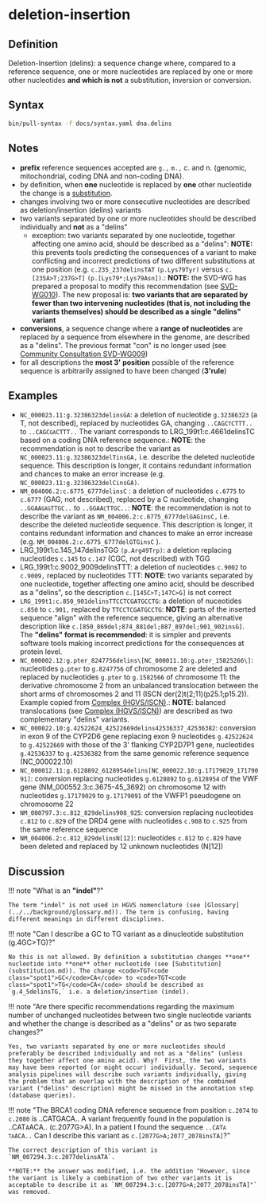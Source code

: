 # deletion-insertion

## Definition

Deletion-Insertion (delins): a sequence change where, compared to a reference sequence, one or more nucleotides are replaced by one or more other nucleotides **and which is not** a substitution, inversion or conversion.

## Syntax

```sh exec="true"
bin/pull-syntax -f docs/syntax.yaml dna.delins
```

## Notes

- **prefix** reference sequences accepted are `g.,` `m.,` c. and n. (genomic, mitochondrial, coding DNA and non-coding DNA).
- by definition, when **one** nucleotide is replaced by **one** other nucleotide the change is a [substitution](substitution.md).
- changes involving two or more consecutive nucleotides are described as deletion/insertion (delins) variants
- two variants separated by one or more nucleotides should be described individually and **not** as a "delins"
  - exception: two variants separated by one nucleotide, together affecting one amino acid, should be described as a "delins": **NOTE:** this prevents tools predicting the consequences of a variant to make conflicting and incorrect predictions of two different substitutions at one position (e.g. `c.235_237delinsTAT` `(p.Lys79Tyr)` versus `c.[235A>T;237G>T]` `(p.[Lys79*;Lys79Asn])`.: **NOTE:** the SVD-WG has prepared a proposal to modify this recommendation (see [SVD-WG010](../../consultation/SVD-WG010.md)). The new proposal is: **two variants that are separated by fewer than two intervening nucleotides (that is, not including the variants themselves) should be described as a single "delins" variant**
- **conversions**, a sequence change where a **range of nucleotides** are replaced by a sequence from elsewhere in the genome, are described as a "delins". The previous format "con" is no longer used (see [Community Consultation SVD-WG009](../../consultation/SVD-WG009.md))
- for all descriptions the **most 3' position** possible of the reference sequence is arbitrarily assigned to have been changed (**3'rule**)

## Examples

- `NC_000023.11:g.32386323delinsGA`: a deletion of nucleotide `g.32386323` (a T, not described), replaced by nucleotides GA, changing <code>..CAGC<code class="spot1">T</code>CTTT..</code> to <code>..CAGC<code class="spot1">GA</code>CTTT..</code> The variant corresponds to LRG_199t1:c.4661delinsTC based on a coding DNA reference sequence.: **NOTE**: the recommendation is not to describe the variant as `NC_000023.11:g.32386323delTinsGA,` i.e. describe the deleted nucleotide sequence. This description is longer, it contains redundant information and chances to make an error increase (e.g. `NC_000023.11:g.32386323delCinsGA)`.
- `NM_004006.2:c.6775_6777delinsC` : a deletion of nucleotides `c.6775` to `c.6777` (GAG, not described), replaced by a C nucleotide, changing <code>..GGAA<code class="spot1">GAG</code>TTGC..</code> to <code>..GGAA<code class="spot1">C</code>TTGC..</code>: **NOTE**: the recommendation is not to describe the variant as `NM_004006.2:c.6775_6777delGAGinsC,` i.e. describe the deleted nucleotide sequence. This description is longer, it contains redundant information and chances to make an error increase (e.g. `NM_004006.2:c.6775_6777delGTGinsC` ).
- LRG_199t1:c.145_147delinsTGG `(p.Arg49Trp)`: a deletion replacing nucleotides `c.145` to `c.147` (CGC, not described) with TGG
- LRG_199t1:c.9002_9009delinsTTT: a deletion of nucleotides `c.9002` to `c.9009,` replaced by nucleotides TTT: **NOTE**: two variants separated by one nucleotide, together affecting one amino acid, should be described as a "delins", so the description `c.[145C>T;147C>G]` is not correct
- `LRG_199t1:c.850_901delinsTTCCTCGATGCCTG`: a deletion of nuceotides `c.850` to `c.901,` replaced by `TTCCTCGATGCCTG`: **NOTE**: parts of the inserted sequence "align" with the reference sequence, giving an alternative description like `c.[850_869del;874_881del;887_897del;901_902insG]`. The **"delins" format is recommended**: it is simpler and prevents software tools making incorrect predictions for the consequences at protein level.
- `NC_000002.12:g.pter_8247756delins\[NC_000011.10:g.pter_15825266\]`: nucleotides `g.pter` to `g.8247756` of chromosome 2 are deleted and replaced by nucleotides `g.pter` to `g.1582566` of chromosome 11: the derivative chromosome 2 from an unbalanced translocation between the short arms of chromosomes 2 and 11 (ISCN der(2)t(2;11)(p25.1;p15.2)). Example copied from [Complex (HGVS/ISCN)](complex.md).: **NOTE**: balanced translocations (see [Complex (HGVS/ISCN)](complex.md)) are described as two complementary "delins" variants.
- `NC_000022.10:g.42522624_42522669delins42536337_42536382`: conversion in exon 9 of the CYP2D6 gene replacing exon 9 nucleotides `g.42522624` to `g.42522669` with those of the 3' flanking CYP2D7P1 gene, nucleotides `g.42536337` to `g.42536382` from the same genomic reference sequence (NC_000022.10)
- `NC_000012.11:g.6128892_6128954delins[NC_000022.10:g.17179029_17179091]`: conversion replacing nucleotides `g.6128892` to `g.6128954` of the VWF gene (NM_000552.3:c.3675-45_3692) on chromosome 12 with nucleotides `g.17179029` to `g.17179091` of the VWFP1 pseudogene on chromosome 22
- `NM_000797.3:c.812_829delins908_925`: conversion replacing nucleotides `c.812` to `c.829` of the DRD4 gene with nucleotides `c.908` to `c.925` from the same reference sequence
- `NM_004006.2:c.812_829delinsN[12]`: nucleotides `c.812` to `c.829` have been deleted and replaced by 12 unknown nucleotides (N[12])

## Discussion

!!! note "What is an **"indel"**?"

    The term "indel" is not used in HGVS nomenclature (see [Glossary](../../background/glossary.md)). The term is confusing, having different meanings in different disciplines.

!!! note "Can I describe a GC to TG variant as a dinucleotide substitution (g.4GC>TG)?"

    No this is not allowed. By definition a substitution changes **one** nucleotide into **one** other nucleotide (see [Substitution](substitution.md)). The change <code>TGT<code class="spot1">GC</code>CA</code> to <code>TGT<code class="spot1">TG</code>CA</code> should be described as `g.4_5delinsTG,` i.e. a deletion/insertion (indel).

!!! note "Are there specific recommendations regarding the maximum number of unchanged nucleotides between two single nucleotide variants and whether the change is described as a "delins" or as two separate changes?"

    Yes, two variants separated by one or more nucleotides should preferably be described individually and not as a "delins" (unless they together affect one amino acid). Why?  First, the two variants may have been reported (or might occur) individually. Second, sequence analysis pipelines will describe such variants individually, giving the problem that an overlap with the description of the combined variant ("delins" description) might be missed in the annotation step (database queries).

!!! note "The BRCA1 coding DNA reference sequence from position `c.2074` to `c.2080` is ..CATGACA.. A variant frequently found in the population is ..CAT<code class="spot1">A</code>ACA.. (c.2077G>A). In a patient I found the sequence <code>..CAT<code class="spot1">A TA</code>ACA..</code> Can I describe this variant as `c.[2077G>A;2077_2078insTA]`?"

    The correct description of this variant is `NM_007294.3:c.2077delinsATA`.

    **NOTE:** the answer was modified, i.e. the addition "However, since the variant is likely a combination of two other variants it is acceptable to describe it as `NM_007294.3:c.[2077G>A;2077_2078insTA]"` was removed.
